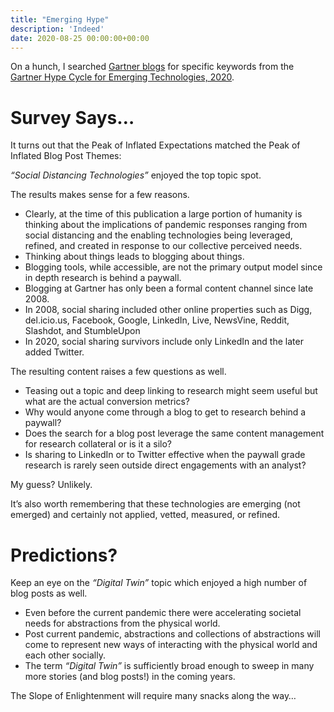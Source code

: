 ```yaml
---
title: "Emerging Hype"
description: 'Indeed'
date: 2020-08-25 00:00:00+00:00
---
```


On a hunch, I searched [Gartner blogs](https://blogs.gartner.com) for specific keywords from the [Gartner Hype Cycle for Emerging Technologies, 2020](https://www.gartner.com/en/newsroom/press-releases/2020-08-18-gartner-identifies-five-emerging-trends-that-will-drive-technology-innovation-for-the-next-decade).

Survey Says…
============

It turns out that the Peak of Inflated Expectations matched the Peak of Inflated Blog Post Themes:

*“Social Distancing Technologies”* enjoyed the top topic spot.

The results makes sense for a few reasons.

* Clearly, at the time of this publication a large portion of humanity is thinking about the implications of pandemic responses ranging from social distancing and the enabling technologies being leveraged, refined, and created in response to our collective perceived needs.
* Thinking about things leads to blogging about things.
* Blogging tools, while accessible, are not the primary output model since in depth research is behind a paywall.
* Blogging at Gartner has only been a formal content channel since late 2008.
* In 2008, social sharing included other online properties such as Digg, del.icio.us, Facebook, Google, LinkedIn, Live, NewsVine, Reddit, Slashdot, and StumbleUpon
* In 2020, social sharing survivors include only LinkedIn and the later added Twitter.

The resulting content raises a few questions as well.

* Teasing out a topic and deep linking to research might seem useful but what are the actual conversion metrics?
* Why would anyone come through a blog to get to research behind a paywall?
* Does the search for a blog post leverage the same content management for research collateral or is it a silo?
* Is sharing to LinkedIn or to Twitter effective when the paywall grade research is rarely seen outside direct engagements with an analyst?

My guess? Unlikely.

It’s also worth remembering that these technologies are emerging (not emerged) and certainly not applied, vetted, measured, or refined.

Predictions?
============

Keep an eye on the *“Digital Twin”* topic which enjoyed a high number of blog posts as well.

* Even before the current pandemic there were accelerating societal needs for abstractions from the physical world.
* Post current pandemic, abstractions and collections of abstractions will come to represent new ways of interacting with the physical world and each other socially.
* The term *“Digital Twin”* is sufficiently broad enough to sweep in many more stories (and blog posts!) in the coming years.

The Slope of Enlightenment will require many snacks along the way…